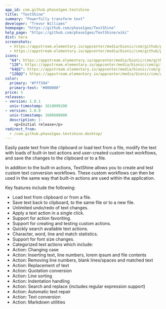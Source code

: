 ```yaml
---
app_id: com.github.phase1geo.textshine
title: "TextShine"
summary: "Powerfully transform text"
developer: "Trevor Williams"
homepage: "https://github.com/phase1geo/TextShine"
help_page: "https://github.com/phase1geo/TextShine/wiki"
dist: hera
screenshots:
  - https://appstream.elementary.io/appcenter/media/bionic/com/github/phase1geo.textshine/A1AECE22CB77A28D4F38DAAB516310CB/screenshots/image-1_orig.png
  - https://appstream.elementary.io/appcenter/media/bionic/com/github/phase1geo.textshine/A1AECE22CB77A28D4F38DAAB516310CB/screenshots/image-2_orig.png
icons:
  "64": https://appstream.elementary.io/appcenter/media/bionic/com/github/phase1geo.textshine/A1AECE22CB77A28D4F38DAAB516310CB/icons/64x64/com.github.phase1geo.textshine_com.github.phase1geo.textshine.png
  "128": https://appstream.elementary.io/appcenter/media/bionic/com/github/phase1geo.textshine/A1AECE22CB77A28D4F38DAAB516310CB/icons/128x128/com.github.phase1geo.textshine_com.github.phase1geo.textshine.png
  "64@2": https://appstream.elementary.io/appcenter/media/bionic/com/github/phase1geo.textshine/A1AECE22CB77A28D4F38DAAB516310CB/icons/64x64@2/com.github.phase1geo.textshine_com.github.phase1geo.textshine.png
  "128@2": https://appstream.elementary.io/appcenter/media/bionic/com/github/phase1geo.textshine/A1AECE22CB77A28D4F38DAAB516310CB/icons/128x128@2/com.github.phase1geo.textshine_com.github.phase1geo.textshine.png
color:
  primary: "#fff394"
  primary-text: "#000000"
price: 5
releases:
- version: 1.0.1
  unix-timestamp: 1618099200
- version: 1.0.0
  unix-timestamp: 1606608000
  description: |-
    <p>Initial release</p>
redirect_from:
  - /com.github.phase1geo.textshine.desktop/
---
```


<p>Easily paste text from the clipboard or load text from a file, modify the text
        with loads of built-in text actions and user-created custom text workflows, and
        save the changes to the clipboard or to a file.</p>
<p>In addition to the built-in actions, TextShine allows you to create and test
        custom text conversion workflows. These custom workflows can then be used in the
        same way that built-in actions are used within the application.</p>
<p>Key features include the following:</p>
<ul>
  <li>Load text from clipboard or from a file.</li>
  <li>Save text back to clipboard, to the same file or to a new file.</li>
  <li>Unlimited undo/redo of text changes.</li>
  <li>Apply a text action in a single click.</li>
  <li>Support for action favoriting.</li>
  <li>Support for creating and testing custom actions.</li>
  <li>Quickly search available text actions.</li>
  <li>Character, word, line and match statistics.</li>
  <li>Support for font size changes.</li>
  <li>Categorized text actions which include:</li>
  <li>Action: Changing case</li>
  <li>Action: Inserting text, line numbers, lorem ipsum and file contents</li>
  <li>Action: Removing line numbers, blank lines/spaces and matched text</li>
  <li>Action: Replacement of text</li>
  <li>Action: Quotation conversion</li>
  <li>Action: Line sorting</li>
  <li>Action: Indentation handling</li>
  <li>Action: Search and replace (includes regular expression support)</li>
  <li>Action: Automatic text repair</li>
  <li>Action: Text conversion</li>
  <li>Action: Markdown utilities</li>
</ul>